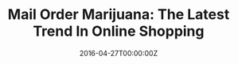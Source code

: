 ---
archived_link: https://web.archive.org/web/20201001073535/https://www.wfmynews2.com/article/news/local/mail-order-marijuana-the-latest-trend-in-online-shopping/83-531371599
article: 'A study published in the American Journal of Preventive Medicine Thursday
  found millions of Americans are searching for and illegally purchasing marijuana
  online every month. CHARLOTTE, N.C. -- Researchers have announced the latest trend
  in online shopping: weed. The study published in the American Journal of Preventive
  Medicine Thursday found millions of Americans are searching for and illegally purchasing
  marijuana online every month - an incredibly unregulated, shockingly accessible,
  black market that can fit in the palm of your hand. "Theyre trying to provide marijuana
  at scale to the entire United States and in an illegal way," said epidemiologist
  Dr. John Ayers who led the study. Dr. Ayers and his team analyzed 12 years of online
  searches for mail order marijuana. They found up to two million people every single
  month are looking to buy weed online, including in the Carolinas. Even in states
  where marijuana is legal, buying and selling it online is not. "This isnt something
  where we need another billion dollars of research," Dr. Ayers said. "We identified
  problem, and theres a simple solution, lets just fix it." He said many of the consumers
  are kids. The online pot shops dont ask for your age, or any sort of verification
  at all. But dont get any ideas. Police are onto this, too. Three people were arrested
  this week in York County when they tried to have seven pounds of weed delivered
  to them. Dr. Ayers and his team said this blatant black market is an epidemic, and
  theyre calling for a change -fast. "Google, Bing and others can fix the problem
  for us by simply purging these providers from the search results," he said.'
date: '2016-04-27T00:00:00Z'
image:
  focal_point: Smart
original_link: https://www.wfmynews2.com/article/news/local/mail-order-marijuana-the-latest-trend-in-online-shopping/83-531371599
summary: 'A study published in the American Journal of Preventive Medicine Thursday
  found millions of Americans are searching for and illegally purchasing marijuana
  online every month. CHARLOTTE, N.C. -- Researchers have announced the latest trend
  in online shopping: weed. The study published in the American Journal of Preventive
  Medicine Thursday found...'
title: 'Mail Order Marijuana: The Latest Trend In Online Shopping'
---